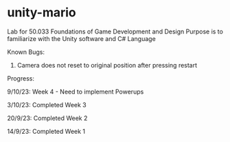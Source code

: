# unity-mario

Lab for 50.033 Foundations of Game Development and Design
Purpose is to familiarize with the Unity software and C# Language


Known Bugs:
1. Camera does not reset to original position after pressing restart


Progress:

9/10/23: Week 4 - Need to implement Powerups

3/10/23: Completed Week 3

20/9/23: Completed Week 2

14/9/23: Completed Week 1

